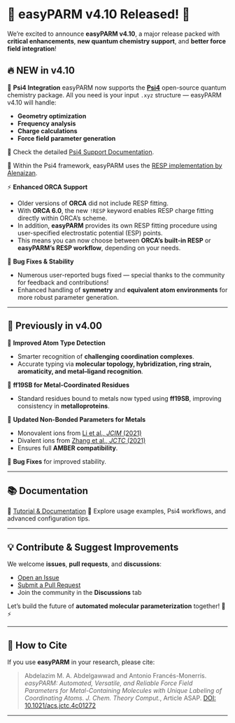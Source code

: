 # 🚀 easyPARM v4.10 Released! 🎉

We’re excited to announce **easyPARM v4.10**, a major release packed with **critical enhancements**, **new quantum chemistry support**, and **better force field integration**!

## 🔥 NEW in v4.10

🧪 **Psi4 Integration**
easyPARM now supports the **[Psi4](https://psicode.org/psi4manual/master/index.html)** open-source quantum chemistry package.
All you need is your input `.xyz` structure — easyPARM v4.10 will handle:

* **Geometry optimization**
* **Frequency analysis**
* **Charge calculations**
* **Force field parameter generation**

📖 Check the detailed [Psi4 Support Documentation](https://abdelazim-abdelgawwad.github.io/Tutorial/Psi4%20Support).

🔗 Within the Psi4 framework, easyPARM uses the [RESP implementation by Alenaizan](https://github.com/cdsgroup/resp).

⚡ **Enhanced ORCA Support**  
- Older versions of **ORCA** did not include RESP fitting.  
- With **ORCA 6.0**, the new `!RESP` keyword enables RESP charge fitting directly within ORCA’s scheme.  
- In addition, **easyPARM** provides its own RESP fitting procedure using user-specified electrostatic potential (ESP) points.  
- This means you can now choose between **ORCA’s built-in RESP** or **easyPARM’s RESP workflow**, depending on your needs.  

🔧 **Bug Fixes & Stability**

* Numerous user-reported bugs fixed — special thanks to the community for feedback and contributions!
* Enhanced handling of **symmetry** and **equivalent atom environments** for more robust parameter generation.

---

## 🔄 Previously in v4.00

🧠 **Improved Atom Type Detection**

* Smarter recognition of **challenging coordination complexes**.
* Accurate typing via **molecular topology, hybridization, ring strain, aromaticity, and metal–ligand recognition**.

🧬 **ff19SB for Metal-Coordinated Residues**

* Standard residues bound to metals now typed using **ff19SB**, improving consistency in **metalloproteins**.

🔬 **Updated Non-Bonded Parameters for Metals**

* Monovalent ions from [Li et al., *JCIM* (2021)](https://doi.org/10.1021/acs.jcim.0c01390)
* Divalent ions from [Zhang et al., *JCTC* (2021)](https://doi.org/10.1021/acs.jctc.0c00194)
* Ensures full **AMBER compatibility**.

🚨 **Bug Fixes** for improved stability.

---

## 📚 Documentation

📖 [Tutorial & Documentation](https://abdelazim-abdelgawwad.github.io/Tutorial/)
📂 Explore usage examples, Psi4 workflows, and advanced configuration tips.

---

## 💡 Contribute & Suggest Improvements

We welcome **issues**, **pull requests**, and **discussions**:

* [Open an Issue](https://github.com/Abdelazim-Abdelgawwad/easyPARM/issues)
* [Submit a Pull Request](https://github.com/Abdelazim-Abdelgawwad/easyPARM/pulls)
* Join the community in the **Discussions** tab

Let’s build the future of **automated molecular parameterization** together! 🧪⚡

---

## 📖 How to Cite

If you use **easyPARM** in your research, please cite:

> Abdelazim M. A. Abdelgawwad and Antonio Francés-Monerris.
> *easyPARM: Automated, Versatile, and Reliable Force Field Parameters for Metal-Containing Molecules with Unique Labeling of Coordinating Atoms.*
> *J. Chem. Theory Comput.*, Article ASAP.
> [DOI: 10.1021/acs.jctc.4c01272](https://doi.org/10.1021/acs.jctc.4c01272)

---
